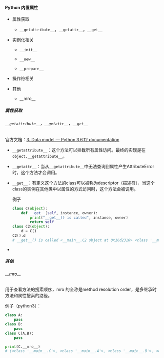 #### Python 内置属性

- 属性获取 
  
  - `__getattribute__`，`__getattr__`，`__get__`

- 实例化相关
  
  - `__init__`
  
  - `__new__`
  
  - `__prepare__`

- 操作符相关

- 其他
  
  - \_\_mro\_\_

##### 属性获取

###### `__getattribute__`，`__getattr__`，`__get__`

官方文档：[3. Data model &#8212; Python 3.6.12 documentation](https://docs.python.org/3.6/reference/datamodel.html?highlight=__getattr__#customizing-attribute-access)

- `__getattribute__`：这个方法可以拦截所有属性访问。最终的实现是在`object.__getattribute__`。

- `__getattr__`：当从`__getattribute__`中无法查询到属性产生AttributeError时，这个方法才会调用。

- `__get__`：有定义这个方法的class可以被称为descriptor（描述符），当这个class的实例在其他类中以属性的方式访问时，这个方法会被调用。
  
  例子
  
  ```python
  class C(object):
      def __get__(self, instance, owner):
          print("__get__() is called", instance, owner)
          return self
  class C2(object):
      d = C()
  C2().d
  # __get__() is called <__main__.C2 object at 0x16d2310> <class '__main__.C2'>
  ```

- 



##### 其他

###### \_\_mro\_\_

用于查看方法的搜索顺序，mro 的全称是method resolution order，是多继承时方法和属性搜索的路径。

例子（python3）：

```python
class A:
    pass
class B:
    pass
class C(A,B):
    pass

print(C.__mro__)
# (<class '__main__.C'>, <class '__main__.A'>, <class '__main__.B'>, <class 'object'>)
```
